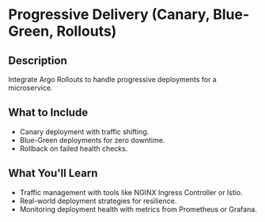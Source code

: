 # Progressive Delivery (Canary, Blue-Green, Rollouts)

## Description

Integrate Argo Rollouts to handle progressive deployments for a microservice.

## What to Include

- Canary deployment with traffic shifting.
- Blue-Green deployments for zero downtime.
- Rollback on failed health checks.

## What You'll Learn

- Traffic management with tools like NGINX Ingress Controller or Istio.
- Real-world deployment strategies for resilience.
- Monitoring deployment health with metrics from Prometheus or Grafana.
